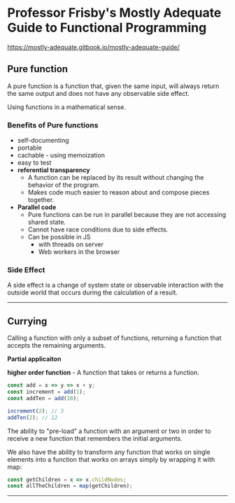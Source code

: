 # Professor Frisby's Mostly Adequate Guide to Functional Programming
https://mostly-adequate.gitbook.io/mostly-adequate-guide/

## Pure function
A pure function is a function that, given the same input, will always return the same output and does not have any observable side effect.

Using functions in a mathematical sense.

### Benefits of Pure functions
- self-documenting
- portable
- cachable - using memoization
- easy to test
- **referential transparency**
  - A function can be replaced by its result without changing the behavior of the program. 
  - Makes code much easier to reason about and compose pieces together.
- **Parallel code**
  - Pure functions can be run in parallel because they are not accessing shared state.
  - Cannot have race conditions due to side effects.
  - Can be possible in JS
    - with threads on server
    - Web workers in the browser

### Side Effect
A side effect is a change of system state or observable interaction with the outside world that occurs during the calculation of a result.

---

## Currying

Calling a function with only a subset of functions, returning a function that accepts the remaining arguments.

**Partial applicaiton**

**higher order function** - A function that takes or returns a function.

```js
const add = x => y => x + y;
const increment = add(1);
const addTen = add(10);

increment(2); // 3
addTen(2); // 12
```

The ability to "pre-load" a function with an argument or two in order to receive a new function that remembers the initial arguments.

We also have the ability to transform any function that works on single elements into a function that works on arrays simply by wrapping it with map:

```js
const getChildren = x => x.childNodes;
const allTheChildren = map(getChildren);
```

---